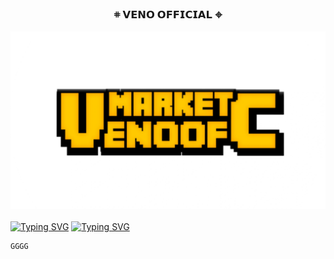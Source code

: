 <!-- START GLOBAL CORPORATION -->
<h3 align="center">
  𖥻 𝗩𝗘𝗡𝗢 𝗢𝗙𝗙𝗜𝗖𝗜𝗔𝗟 𖦏

  ![](https://github.com/kuymabar/mmk/blob/main/20241225_234731.png)
</h3>

[![Typing SVG](https://readme-typing-svg.demolab.com?font=Kanit&size=50&pause=1000&color=F79801&center=true&width=900&height=100&lines=%23+COMMAND+DEPLOY+TO+VPS)](https://git.io/typing-svg)
[![Typing SVG](https://readme-typing-svg.demolab.com?font=Dancing+Script&pause=1000&color=FFFFFF&width=250&lines=credits+by+veno+official)](https://git.io/typing-svg)
```
GGGG
```
